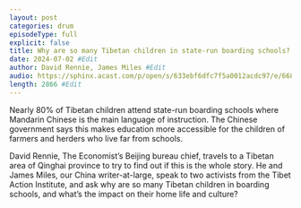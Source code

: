 ```yaml
---
layout: post
categories: drum
episodeType: full
explicit: false
title: Why are so many Tibetan children in state-run boarding schools? #Edit
date: 2024-07-02 #Edit
author: David Rennie, James Miles #Edit
audio: https://sphinx.acast.com/p/open/s/633ebf6dfc7f5a0012acdc97/e/668425c79249f596b70d516d/media.mp3?tk=eyJ1aWQiOiJDQUFTIiwidGsiOiJlT3l4Q2hjciIsImFkcyI6ZmFsc2UsInNwb25zIjpmYWxzZSwidCI6IjJlODRlMDg2LTAyZTUtNGM4MS1iZjQwLTU4NzlkZWU5YjlmZCIsImluIjoiaHR0cHM6Ly9hdGVhbS1wZWdhc3VzLXB1YmxpYy1idWNrZXQtc3RhZ2luZy5zMy1ldS13ZXN0LTEuYW1hem9uYXdzLmNvbS9hdWRpby9pbnRyb19lbXB0eS5tcDMiLCJvdXQiOiJodHRwczovL2F0ZWFtLXBlZ2FzdXMtcHVibGljLWJ1Y2tldC1zdGFnaW5nLnMzLWV1LXdlc3QtMS5hbWF6b25hd3MuY29tL2F1ZGlvL291dHJvX2VtcHR5Lm1wMyIsInN0YXR1cyI6InByaXZhdGUifQ==&sig=CbDafVAgB91vAbwILbxekKrhWav5lvw0lIuF7pJVq4Y #Edit
length: 2866 #Edit
---
```

Nearly 80% of Tibetan children attend state-run boarding schools where Mandarin Chinese is the main language of instruction. The Chinese government says this makes education more accessible for the children of farmers and herders who live far from schools.

David Rennie, The Economist’s Beijing bureau chief, travels to a Tibetan area of Qinghai province to try to find out if this is the whole story. He and James Miles, our China writer-at-large, speak to two activists from the Tibet Action Institute, and ask why are so many Tibetan children in boarding schools, and what’s the impact on their home life and culture?